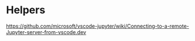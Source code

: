 # Helpers

https://github.com/microsoft/vscode-jupyter/wiki/Connecting-to-a-remote-Jupyter-server-from-vscode.dev